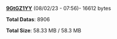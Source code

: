 [**9GtGZ1YY**](/data/9GtGZ1YY.txt) (08/02/23 - 07:56)- 16612 bytes

**Total Datas**: 8906

**Total Size**: 58.33 MB / 58.3 MB